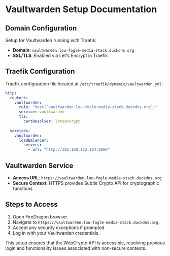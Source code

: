 # Vaultwarden Setup Documentation

## Domain Configuration

Setup for Vaultwarden running with Traefik:

- **Domain**: `vaultwarden.lou-fogle-media-stack.duckdns.org`
- **SSL/TLS**: Enabled via Let's Encrypt in Traefik

## Traefik Configuration

Traefik configuration file located at `/etc/traefik/dynamic/vaultwarden.yml`:

```yaml
http:
  routers:
    vaultwarden:
      rule: "Host(`vaultwarden.lou-fogle-media-stack.duckdns.org`)"
      service: vaultwarden
      tls:
        certResolver: letsencrypt
      
  services:
    vaultwarden:
      loadBalancer:
        servers:
          - url: "http://192.168.122.104:8080"
```

## Vaultwarden Service

- **Access URL**: `https://vaultwarden.lou-fogle-media-stack.duckdns.org`
- **Secure Context**: HTTPS provides Subtle Crypto API for cryptographic functions

## Steps to Access

1. Open FireDragon browser.
2. Navigate to `https://vaultwarden.lou-fogle-media-stack.duckdns.org`.
3. Accept any security exceptions if prompted.
4. Log in with your Vaultwarden credentials.

This setup ensures that the WebCrypto API is accessible, resolving previous login and functionality issues associated with non-secure contexts.
